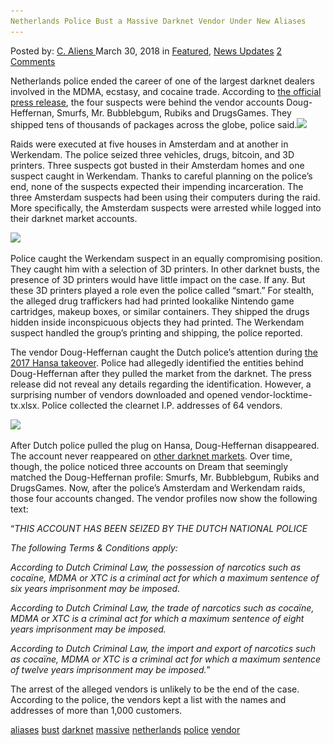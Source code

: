 ```yaml
---
Netherlands Police Bust a Massive Darknet Vendor Under New Aliases
---
```

<article class="post-listing post-25197 post type-post status-publish format-standard has-post-thumbnail hentry 
 tag-aliases tag-bust tag-darknet tag-massive tag-netherlands tag-police tag-vendor">
<div class="post-inner">
<span>Posted by: <a href="https://www.deepdotweb.com/author/caliens/" title="">C. Aliens </a></span>
<span>March 30, 2018</span>
<span>in <a href="https://www.deepdotweb.com/category/deepdot-news/" rel="category tag">Featured</a>, <a href="https://www.deepdotweb.com/category/news-updates/" rel="category tag">News Updates</a></span>
<span><a href="https://www.deepdotweb.com/2018/03/30/netherlands-police-bust-massive-darknet-vendor-new-aliases/#comments">2 Comments</a></span>


<p>Netherlands police ended the career of one of the largest darknet dealers involved in the MDMA, ecstasy, and cocaine trade. According to <a href="https://www.politie.nl/nieuws/2018/maart/16/webshops-van-online-drugshandelaren-hansa-market-definitief-gesloten.html">the official press release</a>, the four suspects were behind the vendor accounts Doug-Heffernan, Smurfs, Mr. Bubblebgum, Rubiks and DrugsGames. They shipped tens of thousands of packages across the globe, police said.<img class="wp-image-25201 aligncenter" src="/imgs/2018/03/word-image-9.png" srcset="/imgs/2018/03/word-image-9.png 700w, /imgs/2018/03/word-image-9-300x163.png 300w" sizes="(max-width: 700px) 100vw, 700px" /></p>
<p>Raids were executed at five houses in Amsterdam and at another in Werkendam. The police seized three vehicles, drugs, bitcoin, and 3D printers. Three suspects got busted in their Amsterdam homes and one suspect caught in Werkendam. Thanks to careful planning on the police&#8217;s end, none of the suspects expected their impending incarceration. The three Amsterdam suspects had been using their computers during the raid. More specifically, the Amsterdam suspects were arrested while logged into their darknet market accounts.</p>
<p><img class="wp-image-25202" src="/imgs/2018/03/word-image-10.png" srcset="/imgs/2018/03/word-image-10.png 700w, /imgs/2018/03/word-image-10-300x163.png 300w" sizes="(max-width: 700px) 100vw, 700px" /></p>
<p>Police caught the Werkendam suspect in an equally compromising position. They caught him with a selection of 3D printers. In other darknet busts, the presence of 3D printers would have little impact on the case. If any. But these 3D printers played a role even the police called “smart.” For stealth, the alleged drug traffickers had had printed lookalike Nintendo game cartridges, makeup boxes, or similar containers. They shipped the drugs hidden inside inconspicuous objects they had printed. The Werkendam suspect handled the group’s printing and shipping, the police reported.</p>
<p>The vendor Doug-Heffernan caught the Dutch police&#8217;s attention during <a href="https://www.deepdotweb.com/2018/03/16/operation-bayonet-htcu-took-hansa-market-offline/">the 2017 Hansa takeover</a>. Police had allegedly identified the entities behind Doug-Heffernan after they pulled the market from the darknet. The press release did not reveal any details regarding the identification. However, a surprising number of vendors downloaded and opened vendor-locktime-tx.xlsx. Police collected the clearnet I.P. addresses of 64 vendors.</p>
<p><img class="wp-image-25203" src="/imgs/2018/03/word-image-35.jpeg" srcset="/imgs/2018/03/word-image-35.jpeg 700w, /imgs/2018/03/word-image-35-300x163.jpeg 300w" sizes="(max-width: 700px) 100vw, 700px" /></p>
<p>After Dutch police pulled the plug on Hansa, Doug-Heffernan disappeared. The account never reappeared on <a href="https://www.deepdotweb.com/2013/10/28/updated-llist-of-hidden-marketplaces-tor-i2p/">other darknet markets</a>. Over time, though, the police noticed three accounts on Dream that seemingly matched the Doug-Heffernan profile: Smurfs, Mr. Bubblebgum, Rubiks and DrugsGames. Now, after the police’s Amsterdam and Werkendam raids, those four accounts changed. The vendor profiles now show the following text:</p>
<p>“<em>THIS ACCOUNT HAS BEEN SEIZED BY THE DUTCH NATIONAL POLICE</em></p>
<p><em>The following Terms &amp; Conditions apply:</em></p>
<p><em>According to Dutch Criminal Law, the possession of narcotics such as cocaïne, MDMA or XTC is a criminal act for which a maximum sentence of six years imprisonment may be imposed.</em></p>
<p><em>According to Dutch Criminal Law, the trade of narcotics such as cocaïne, MDMA or XTC is a criminal act for which a maximum sentence of eight years imprisonment may be imposed.</em></p>
<p><em>According to Dutch Criminal Law, the import and export of narcotics such as cocaïne, MDMA or XTC is a criminal act for which a maximum sentence of twelve years imprisonment may be imposed.</em>”</p>
<p>The arrest of the alleged vendors is unlikely to be the end of the case. According to the police, the vendors kept a list with the names and addresses of more than 1,000 customers.</p>
</div>
<a href="https://www.deepdotweb.com/tag/aliases/" rel="tag">aliases</a> <a href="https://www.deepdotweb.com/tag/bust/" rel="tag">bust</a> <a href="https://www.deepdotweb.com/tag/darknet/" rel="tag">darknet</a> <a href="https://www.deepdotweb.com/tag/massive/" rel="tag">massive</a> <a href="https://www.deepdotweb.com/tag/netherlands/" rel="tag">netherlands</a> <a href="https://www.deepdotweb.com/tag/police/" rel="tag">police</a> <a href="https://www.deepdotweb.com/tag/vendor/" rel="tag">vendor</a></span> <span style="display:none" class="updated">2018-03-30<a href="https://www.deepdotweb.com/author/caliens/" title="Posts by C. Aliens" rel="author">C. Aliens</a></strong></div>
</div>
</article>

